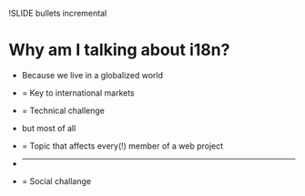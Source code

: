 !SLIDE bullets incremental

# Why am I talking about i18n? #

* Because we live in a globalized world

* = Key to international markets

* = Technical challenge

* but most of all

* = Topic that affects every(!) member of a web project

* __________________

* = Social challange